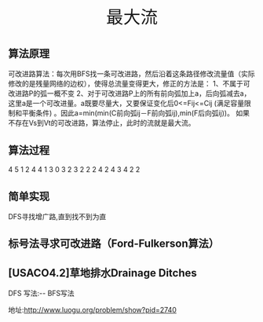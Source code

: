 <p style="text-align: center;font-size:35px">最大流</p>


## 算法原理

可改进路算法：每次用BFS找一条可改进路，然后沿着这条路径修改流量值（实际修改的是残量网络的边权），使得总流量变得更大，修正的方法是：
   1、不属于可改进路P的弧一概不变
   2、对于可改进路P上的所有前向弧加上a，后向弧减去a，这里a是一个可改进量。a既要尽量大，又要保证变化后0<=Fij<=Cij (满足容量限制和平衡条件) 。因此a=min(min(C前向弧ij－F前向弧ij),min(F后向弧ij))。
如果不存在Vs到Vt的可改进路，算法停止，此时的流就是最大流。


## 算法过程

4 5
1 2 4 4
1 3 0 3
2 3 2 2
2 4 2 4
3 4 2 2


## 简单实现

DFS寻找增广路,直到找不到为直


## 标号法寻求可改进路（Ford-Fulkerson算法）




##  [USACO4.2]草地排水Drainage Ditches

DFS 写法:-- BFS写法

地址:http://www.luogu.org/problem/show?pid=2740
